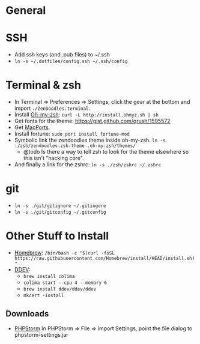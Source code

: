 General
=======

SSH
===
* Add ssh keys (and .pub files) to ~/.ssh
* `ln -s ~/.dotfiles/config.ssh ~/.ssh/config`

Terminal & zsh
==============
* In Terminal => Preferences => Settings, click the gear at the bottom and import `./ZenDoodles.terminal`.
* Install [Oh-my-zsh](https://github.com/robbyrussell/oh-my-zsh): `curl -L http://install.ohmyz.sh | sh`
* Get fonts for the theme: https://gist.github.com/qrush/1595572
* Get [MacPorts](https://www.macports.org/install.php).
* Install fortune: `sudo port install fortune-mod`
* Symbolic link the zendoodles theme inside oh-my-zsh. `ln -s ./zsh/zendoodles.zsh-theme .oh-my-zsh/themes/`
  * @todo Is there a way to tell zsh to look for the theme elsewhere so this isn't "hacking core".
* And finally a link for the zshrc: `ln -s ./zsh/zshrc ~/.zshrc`

git
=======
* `ln -s ./git/gitignore ~/.gitingore`
* `ln -s ./git/gitconfig ~/.gitconfig`

Other Stuff to Install
======================
* [Homebrew](https://brew.sh/): `/bin/bash -c "$(curl -fsSL https://raw.githubusercontent.com/Homebrew/install/HEAD/install.sh)"`
* [DDEV](https://ddev.readthedocs.io/en/latest/users/install/ddev-installation/):
	* `brew install colima`
	* `colima start --cpu 4 --memory 6`
	* `brew install ddev/ddev/ddev`
	* `mkcert -install`

Downloads
----------
* [PHPStorm](http://www.jetbrains.com/phpstorm/) In PHPStorm => File => Import Settings, point the file dialog to phpstorm-settings.jar

